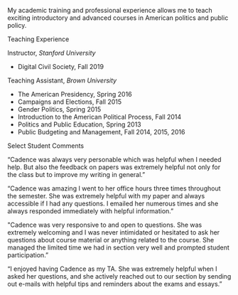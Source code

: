 
My academic training and professional experience allows me to teach exciting introductory and advanced courses in American politics and public policy.

Teaching Experience

Instructor, *Stanford University*
- Digital Civil Society, Fall 2019

Teaching Assistant, *Brown University*
- The American Presidency, Spring 2016
- Campaigns and Elections, Fall 2015
- Gender Politics, Spring 2015
- Introduction to the American Political Process, Fall 2014
- Politics and Public Education, Spring 2013
- Public Budgeting and Management, Fall 2014, 2015, 2016

Select Student Comments  

“Cadence was always very personable which was helpful when I needed help. But also the feedback on papers was extremely helpful not only for the class but to improve my writing in general.”

“Cadence was amazing I went to her office hours three times throughout the semester. She was extremely helpful with my paper and always accessible if I had any questions. I emailed her numerous times and she always responded immediately with helpful information.”

"Cadence was very responsive to and open to questions. She was extremely welcoming and I was never intimidated or hesitated to ask her questions about course material or anything related to the course. She managed the limited time we had in section very
well and prompted student participation.”

“I enjoyed having Cadence as my TA. She was extremely helpful when I asked her questions, and she actively reached out to our section by sending out e-mails with helpful tips and reminders about the exams and essays.”
